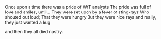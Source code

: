 Once upon a time there was a pride of WfT analysts
The pride was full of love and smiles, until...
They were set upon by a fever of sting-rays
Who shouted out loud;
That they were hungry
But they were nice rays and really, they just wanted a hug


and then they all died nastily.
